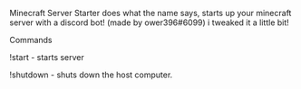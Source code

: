 Minecraft Server Starter does what the name says, starts up your minecraft server with a discord bot! (made by ower396#6099) i tweaked it a little bit!

Commands

!start - starts server

!shutdown - shuts down the host computer.
